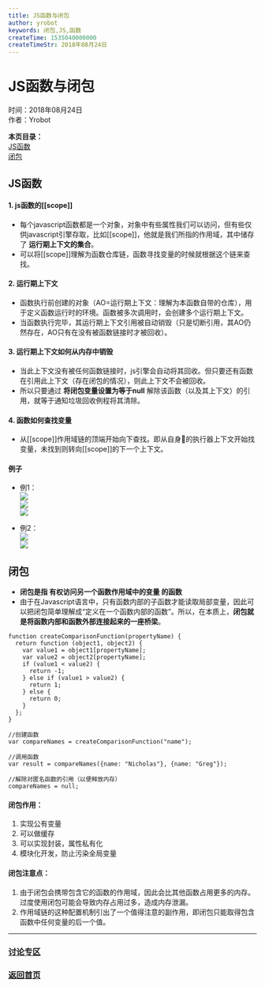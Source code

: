 ```yaml
---
title: JS函数与闭包
author: yrobot
keywords: 闭包,JS,函数
createTime: 1535040000000
createTimeStr: 2018年08月24日
---
```

# JS函数与闭包  
时间：2018年08月24日  
作者：Yrobot  

__本页目录：__   
[JS函数](#func)  
[闭包](#bibao)  

<a id='func'></a>

## JS函数

#### 1. __js函数的[[scope]]__  
- 每个javascript函数都是一个对象，对象中有些属性我们可以访问，但有些仅供javascript引擎存取，比如[[scope]]，他就是我们所指的作用域，其中储存了 __运行期上下文的集合__。
- 可以将[[scope]]理解为函数仓库链，函数寻找变量的时候就根据这个链来查找。  

#### 2. __运行期上下文__  
- 函数执行前创建的对象（AO=运行期上下文：理解为本函数自带的仓库），用于定义函数运行时的环境。函数被多次调用时，会创建多个运行期上下文。
- 当函数执行完毕，其运行期上下文引用被自动销毁（只是切断引用，其AO仍然存在，AO只有在没有被函数链接时才被回收）。

#### 3. __运行期上下文如何从内存中销毁__  
- 当此上下文没有被任何函数链接时，js引擎会自动将其回收。但只要还有函数在引用此上下文（存在闭包的情况），则此上下文不会被回收。
- 所以只要通过 __将闭包变量设置为等于null__ 解除该函数（以及其上下文）的引用，就等于通知垃圾回收例程将其清除。

#### 4. __函数如何查找变量__  
- 从[[scope]]作用域链的顶端开始向下查找。即从自身的执行器上下文开始找变量，未找到则转向[[scope]]的下一个上下文。 

#### 例子
- 例1：  
![](https://ws4.sinaimg.cn/large/006tNbRwgy1fukrtxws7nj30jf0o0n3w.jpg)   
![](https://ws3.sinaimg.cn/large/006tNbRwgy1fukru71y2pj30s30lhqpc.jpg)  
![](https://ws4.sinaimg.cn/large/006tNbRwgy1fukrucycgnj30tl0nekhv.jpg)  

- 例2：  
![](https://ws4.sinaimg.cn/large/006tNbRwgy1fukrw1ajtzj30ki0m2wr1.jpg)  
![](https://ws4.sinaimg.cn/large/006tNbRwgy1fukrw1ajtzj30ki0m2wr1.jpg)  

<a id='bibao'></a>

## 闭包 
- __闭包是指 有权访问另一个函数作用域中的变量 的函数__  
- 由于在Javascript语言中，只有函数内部的子函数才能读取局部变量，因此可以把闭包简单理解成“定义在一个函数内部的函数”。所以，在本质上，__闭包就是将函数内部和函数外部连接起来的一座桥梁__。
```
function createComparisonFunction(propertyName) {
  return function (object1, object2) {
    var value1 = object1[propertyName];
    var value2 = object2[propertyName];
    if (value1 < value2) {
      return -1;
    } else if (value1 > value2) {
      return 1;
    } else {
      return 0;
    }
  };
}

//创建函数 
var compareNames = createComparisonFunction("name");

//调用函数 
var result = compareNames({name: "Nicholas"}, {name: "Greg"});

//解除对匿名函数的引用（以便释放内存）
compareNames = null;
```

#### 闭包作用：
  1. 实现公有变量  
  2. 可以做缓存  
  3. 可以实现封装，属性私有化  
  4. 模块化开发，防止污染全局变量   

#### 闭包注意点：
  1. 由于闭包会携带包含它的函数的作用域，因此会比其他函数占用更多的内存。过度使用闭包可能会导致内存占用过多，造成内存泄漏。  
  2. 作用域链的这种配置机制引出了一个值得注意的副作用，即闭包只能取得包含函数中任何变量的后一个值。  


--- 
### [讨论专区](https://github.com/Yrobot/Yrobot-FrontEnd-Blog/issues/1)  
### [返回首页](../../README.md)
